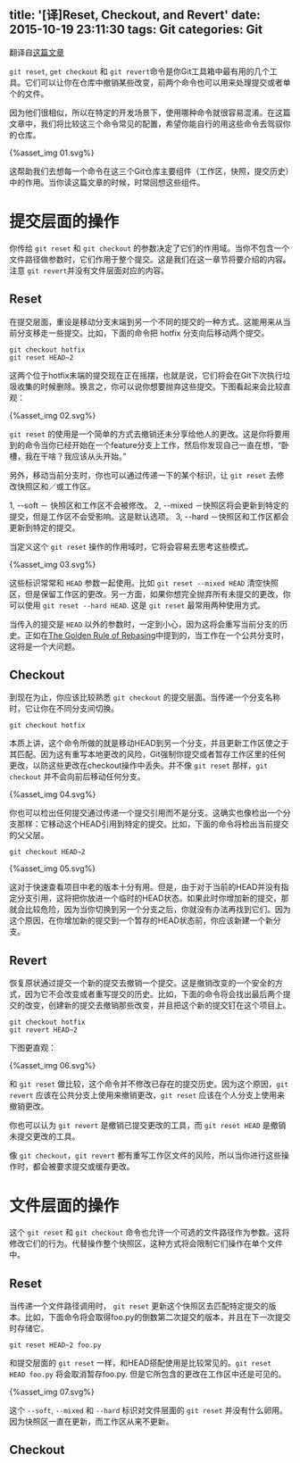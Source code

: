 title: '[译]Reset, Checkout, and Revert'
date: 2015-10-19 23:11:30
tags: Git
categories: Git
---
翻译自[这篇文章](https://www.atlassian.com/git/tutorials/resetting-checking-out-and-reverting/file-level-operations)

`git reset`, `get checkout` 和 `git revert`命令是你Git工具箱中最有用的几个工具。它们可以让你在仓库中撤销某些改变，前两个命令也可以用来处理提交或者单个的文件。

因为他们很相似，所以在特定的开发场景下，使用哪种命令就很容易混淆。在这篇文章中，我们将比较这三个命令常见的配置，希望你能自行的用这些命令去驾驭你的仓库。

{%asset_img 01.svg%}

这帮助我们去想每一个命令在这三个Git仓库主要组件（工作区，快照，提交历史）中的作用。当你读这篇文章的时候，时常回想这些组件。

# 提交层面的操作

你传给 `git reset` 和 `git checkout` 的参数决定了它们的作用域。当你不包含一个文件路径做参数时，它们作用于整个提交。这是我们在这一章节将要介绍的内容。注意 `git revert`并没有文件层面对应的内容。

## Reset

在提交层面，重设是移动分支末端到另一个不同的提交的一种方式。这能用来从当前分支移走一些提交。比如，下面的命令把 hotfix 分支向后移动两个提交。

```
git checkout hotfix
git reset HEAD~2
```

这两个位于hotfix末端的提交现在正在摇摆，也就是说，它们将会在Git下次执行垃圾收集的时候删除。换言之，你可以说你想要抛弃这些提交。下图看起来会比较直观：

{%asset_img 02.svg%}

`git reset` 的使用是一个简单的方式去撤销还未分享给他人的更改。这是你将要用到的命令当你已经开始在一个feature分支上工作，然后你发现自己一直在想，“卧槽，我在干啥？我应该从头开始。”

另外，移动当前分支时，你也可以通过传递一下的某个标识，让 `git reset` 去修改快照区和／或工作区。

1, --soft － 快照区和工作区不会被修改。
2, --mixed －快照区将会更新到特定的提交，但是工作区不会受影响。这是默认选项。
3, --hard －快照区和工作区都会更新到特定的提交。

当定义这个 `git reset` 操作的作用域时，它将会容易去思考这些模式。

{%asset_img 03.svg%}

这些标识常常和 `HEAD` 参数一起使用。比如 `git reset --mixed HEAD` 清空快照区，但是保留工作区的更改。另一方面，如果你想完全抛弃所有未提交的更改，你可以使用 `git reset --hard HEAD`. 这是 `git reset` 最常用两种使用方式。


当传入的提交是 `HEAD` 以外的参数时，一定到小心，因为这将会重写当前分支的历史。正如在[The Golden Rule of Rebasing](我并不知道地址是啥)中提到的，当工作在一个公共分支时，这将是一个大问题。

## Checkout

到现在为止，你应该比较熟悉 `git checkout` 的提交层面。当传递一个分支名称时，它让你在不同分支间切换。

```
git checkout hotfix
```

本质上讲，这个命令所做的就是移动HEAD到另一个分支，并且更新工作区使之于其匹配。因为这有重写本地更改的风险，Git强制你提交或者暂存工作区里的任何更改，以防这些更改在checkout操作中丢失。并不像 `git reset` 那样，`git checkout` 并不会向前后移动任何分支。

{%asset_img 04.svg%}

你也可以检出任何提交通过传递一个提交引用而不是分支。这确实也像检出一个分支那样：它移动这个HEAD引用到特定的提交。比如，下面的命令将检出当前提交的父父层。

```
git checkout HEAD~2
```

{%asset_img 05.svg%}

这对于快速查看项目中老的版本十分有用。但是，由于对于当前的HEAD并没有指定分支引用，这将把你放进一个临时的HEAD状态。如果此时你增加新的提交，那就会比较危险，因为当你切换到另一个分支之后，你就没有办法再找到它们。因为这个原因，在你增加新的提交到一个暂存的HEAD状态前，你应该新建一个新分支。

## Revert

恢复原状通过提交一个新的提交去撤销一个提交。这是撤销改变的一个安全的方式，因为它不会改变或者重写提交的历史。比如，下面的命令将会找出最后两个提交的改变，创建新的提交去撤销那些改变，并且把这个新的提交钉在这个项目上。

```
git checkout hotfix
git revert HEAD~2
```

下图更直观：

{%asset_img 06.svg%}

和 `git reset` 做比较，这个命令并不修改已存在的提交历史。因为这个原因，`git revert` 应该在公共分支上使用来撤销更改，`git reset` 应该在个人分支上使用来撤销更改。

你也可以认为 `git revert` 是撤销已提交更改的工具，而 `git reset HEAD` 是撤销未提交更改的工具。

像 `git checkout`，`git revert` 都有重写工作区文件的风险，所以当你进行这些操作时，都会被要求提交或缓存更改。

# 文件层面的操作

这个 `git reset` 和 `git checkout` 命令也允许一个可选的文件路径作为参数。这将修改它们的行为。代替操作整个快照区，这种方式将会限制它们操作在单个文件中。

## Reset

当传递一个文件路径调用时， `git reset` 更新这个快照区去匹配特定提交的版本。比如，下面命令将会取得foo.py的倒数第二次提交的版本，并且在下一次提交时存储它。

```
git reset HEAD~2 foo.py
```

和提交层面的 `git reset` 一样，和HEAD搭配使用是比较常见的。`git reset HEAD foo.py` 将会取消暂存foo.py. 但是它所包含的更改在工作区中还是可见的。

{%asset_img 07.svg%}

这个 `--soft`, `--mixed` 和 `--hard` 标识对文件层面的 `git reset` 并没有什么卵用。因为快照区一直在更新，而工作区从来不更新。

## Checkout




